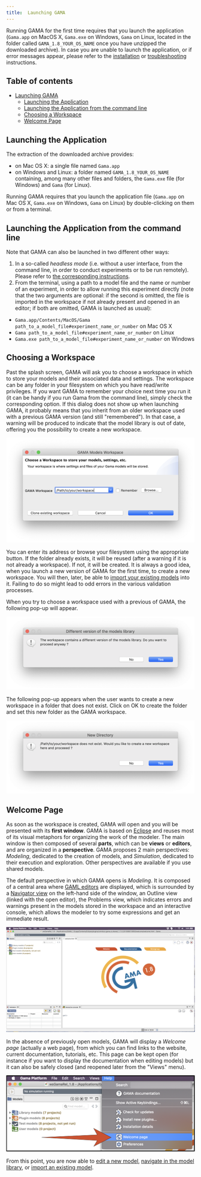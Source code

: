 ```yaml
---
title:  Launching GAMA
---
```



Running GAMA for the first time requires that you launch the application (`Gama.app` on MacOS X, `Gama.exe` on Windows, `Gama` on Linux, located in the folder called `GAMA_1.8_YOUR_OS_NAME` once you have unzipped the downloaded archive). In case you are unable to launch the application, or if error messages appear, please refer to the [installation](Installation) or [troubleshooting](Troubleshooting) instructions.

## Table of contents 

* [Launching GAMA](#launching-gama)
  * [Launching the Application](#launching-the-application)
  * [Launching the Application from the command line](#launching-the-application-from-the-command-line)
  * [Choosing a Workspace](#choosing-a-workspace)
  * [Welcome Page](#welcome-page)

## Launching the Application

The extraction of the downloaded archive provides:

* on Mac OS X: a single file named `Gama.app`
* on Windows and Linux: a folder named `GAMA_1.8_YOUR_OS_NAME` containing, among many other files and folders, the `Gama.exe` file (for Windows) and `Gama` (for Linux).

Running GAMA requires that you launch the application file (`Gama.app` on Mac OS X, `Gama.exe` on Windows, `Gama` on Linux) by double-clicking on them or from a terminal.


## Launching the Application from the command line

Note that GAMA can also be launched in two different other ways:

1. In a so-called _headless mode_ (i.e. without a user interface, from the command line, in order to conduct experiments or to be run remotely). Please refer to [the corresponding instructions](RunningHeadless).
2. From the terminal, using a path to a model file and the name or number of an experiment, in order to allow running this experiment directly (note that the two arguments are optional: if the second is omitted, the file is imported in the workspace if not already present and opened in an editor; if both are omitted, GAMA is launched as usual):

* `Gama.app/Contents/MacOS/Gama path_to_a_model_file#experiment_name_or_number` on Mac OS X
* `Gama path_to_a_model_file#experiment_name_or_number` on Linux
* `Gama.exe path_to_a_model_file#experiment_name_or_number` on Windows


## Choosing a Workspace
Past the splash screen, GAMA will ask you to choose a workspace in which to store your models and their associated data and settings. The workspace can be any folder in your filesystem on which you have read/write privileges. If you want GAMA to remember your choice next time you run it (it can be handy if you run Gama from the command line), simply check the corresponding option. If this dialog does not show up when launching GAMA, it probably means that you inherit from an older workspace used with a previous GAMA version (and still "remembered"). In that case, a warning will be produced to indicate that the model library is out of date, offering you the possibility to create a new workspace.

![Window to choose the workspace.](/resources/images/installationAndLaunching/1.workspace_choice.png)

You can enter its address or browse your filesystem using the appropriate button. If the folder already exists, it will be reused (after a warning if it is not already a workspace). If not, it will be created. It is always a good idea, when you launch a new version of GAMA for the first time, to create a new workspace. You will then, later, be able to [import your existing models](ImportingModels) into it. Failing to do so might lead to odd errors in the various validation processes.

When you try to choose a workspace used with a previous of GAMA, the following pop-up will appear.

![Pop-up that appears when the user chooses a folder used as a workspace in a previous version of GAMA.](/resources/images/installationAndLaunching/2.workspace_choice3.png)


The following pop-up appears when the user wants to create a new workspace in a folder that does not exist. Click on OK to create the folder and set this new folder as the GAMA workspace.

![Pop-up that appears when the user wants to create a new workspace. Click on OK.](/resources/images/installationAndLaunching/2.workspace_choice2.png)



## Welcome Page
As soon as the workspace is created, GAMA will open and you will be presented with its **first window**. GAMA is based on [Eclipse](http://www.eclipse.org) and reuses most of its visual metaphors for organizing the work of the modeler. The main window is then composed of several **parts**, which can be **views** or **editors**, and are organized in a **perspective**. GAMA proposes 2 main perspectives: _Modeling_, dedicated to the creation of models, and _Simulation_, dedicated to their execution and exploration. Other perspectives are available if you use shared models.

The default perspective in which GAMA opens is _Modeling_. It is composed of a central area where [GAML editors](GamlEditorGeneralities) are displayed, which is surrounded by a [Navigator view](NavigatingWorkspace) on the left-hand side of the window, an Outline view (linked with the open editor), the Problems view, which indicates errors and warnings present in the models stored in the workspace and an interactive console, which allows the modeler to try some expressions and get an immediate result.

![GAMA after the first launch.](/resources/images/installationAndLaunching/3.workbench_window.png)

In the absence of previously open models, GAMA will display a _Welcome page_ (actually a web page), from which you can find links to the website, current documentation, tutorials, etc. This page can be kept open (for instance if you want to display the documentation when editing models) but it can also be safely closed (and reopened later from the "Views" menu).

![Menu to open new views.](/resources/images/installationAndLaunching/5.welcome_page.png)

From this point, you are now able to [edit a new model](EditingModels), [navigate in the model library](NavigatingWorkspace), or [import an existing model](ImportingModels).